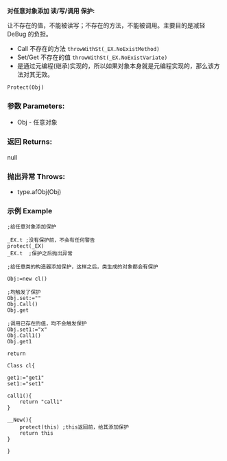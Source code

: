 **对任意对象添加 读/写/调用 保护:**

让不存在的值，不能被读写；不存在的方法，不能被调用。主要目的是减轻 DeBug 的负担。

- Call 不存在的方法 	`throwWithSt(_EX.NoExistMethod)`
- Set/Get 不存在的值	`throwWithSt(_EX.NoExistVariate)`
- 是通过元编程(继承)实现的，所以如果对象本身就是元编程实现的，那么该方法对其无效。

```autohotkey
Protect(Obj)
```

### 参数 Parameters: 

- Obj - 任意对象

### 返回 Returns: 
null
### 抛出异常 Throws: 
- type.afObj(Obj)
### 示例 Example
```autohotkey
;给任意对象添加保护

_EX.t ;没有保护前，不会有任何警告
protect(_EX)
_EX.t  ;保护之后抛出异常

```

```autohotkey
;给任意类的构造器添加保护，这样之后，类生成的对象都会有保护

Obj:=new cl()

;均触发了保护
Obj.set:=""
Obj.Call()
Obj.get

;调用已存在的值，均不会触发保护
Obj.set1:="x"
Obj.Call1()
Obj.get1

return

Class cl{

get1:="get1"
set1:="set1"

call1(){
	return "call1"
}

__New(){
	protect(this) ;this返回前，给其添加保护
	return this
}

}
```